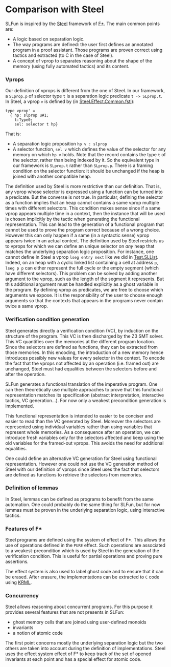 Comparison with Steel
=========================================

SLFun is inspired by the [Steel](https://github.com/FStarLang/steel) framework
of [F\*](http://www.fstar-lang.org/).
The main common points are:
- A logic based on separation logic.
- The way programs are defined: the user first defines an annotated program in
  a proof assistant. Those programs are proven correct using tactics and
  extracted (to C in the case of Steel).
- A concept of vprop to separates reasoning about the shape of the memory (using
  fully automated tactics) and its content.

### Vprops

Our definition of vprops is different from the one of Steel.
In our framework, a `SLprop.p` of selector type `t` is a separation logic
predicate `t -> SLprop.t`.
In Steel, a vprop `v` is defined by (in [Steel.Effect.Common.fsti](https://github.com/FStarLang/steel/blob/cef79a491367100147f0fb2a187cea934665c519/lib/steel/Steel.Effect.Common.fsti#L78)):

```fstar
type vprop' =
  { hp: slprop u#1;
    t:Type0;
    sel: selector t hp}
```

That is:
- A separation logic proposition `hp v : slprop`
- A selector function, `sel v` which defines the value of the selector for any
  memory on which `hp v` holds.
Note that the record contains the type `t` of the selector, rather than
being indexed by it. So the equivalent type in our framework is `SLprop.t`
rather than `SLprop.p`.
There is a framing condition on the selector function: it should be unchanged if
the heap is joined with another compatible heap.

The definition used by Steel is more restrictive than our definition.
That is, any vprop whose selector is expressed using a function can be turned
into a predicate. But the converse is not true. In particular, defining the
selector as a function implies that an heap cannot contains a same vprop
multiple times with different selectors.
This condition makes sense since if a same vprop appears multiple time in a
context, then the instance that will be used is chosen implicitly by the tactic
when generating the functional representation. This can lead to the generation
of a functional program that cannot be used to prove the program correct because
of a wrong choice.
However this can only happen if a same (in a syntactic sense) vprop appears
twice in an actual context. The definition used by Steel restricts us to vprops
for which we can define an unique selector on *any* heap that matches the
underlying separation logic proposition.
For instance, one cannot define in Steel a vprop `lseg entry next` like we did
in [Test.SLList](../Test/SLList.v). Indeed, on an heap with a cyclic linked list
containing a cell at address `p`, `lseg p p` can either represent the full cycle
or the empty segment (which have different selectors). This problem can be
solved by adding another argument to the vprop, such as the length of the
segment it represents. But this additional argument must be handled explicitly
as a ghost variable in the program.
By defining vprop as predicates, we are free to choose which arguments we
expose. It is the responsibility of the user to choose enough arguments so that
the contexts that appears in the programs never contain twice a same vprop.

### Verification condition generation

Steel generates directly a verification condition (VC), by induction on the
structure of the program. This VC is then discharged by the Z3 SMT solver.
This VC quantifies over the memories at the different program location.
Since the selectors are defined as functions, they can be extracted from those
memories.
In this encoding, the introduction of a new memory hence introduces possibly new
values for every selector in the context. To encode the fact that the vprops not
affected by an operation (i.e. framed out) are unchanged, Steel must had
equalities between the selectors before and after the operation.

SLFun generates a functional translation of the imperative program.
One can then theoretically use multiple approaches to prove that this functional
representation matches its specification (abstract interpretation, interactive
tactics, VC generation...). For now only a weakest precondition generation is
implemented.

This functional representation is intended to easier to be conciser and easier
to read than the VC generated by Steel.
Moreover the selectors are represented using individual variables rather than
using variables that represent whole memories. As a consequence after an
operation, we can introduce fresh variables only for the selectors affected and
keep using the old variables for the framed-out vprops. This avoids the need for
additional equalities.

One could define an alternative VC generation for Steel using functional
representation. However one could not use the VC generation method of Steel with
our definition of vprops since Steel uses the fact that selectors are defined as
functions to retrieve the selectors from memories.

### Definition of lemmas

In Steel, lemmas can be defined as programs to benefit from the same automation.
One could probably do the same thing for SLFun, but for now lemmas must be
proven in the underlying separation logic, using interactive tactics.

### Features of F\*

Steel programs are defined using the system of effect of F\*. This allows the
use of operations defined in the `PURE` effect. Such operations are associated
to a weakest-precondition which is used by Steel in the generation of the
verification condition. This is useful for partial operations and proving pure
assertions.

The effect system is also used to label ghost code and to ensure that it can be
erased. After erasure, the implementations can be extracted to `C` code using
[KRML](https://github.com/FStarLang/karamel).

### Concurrency

Steel allows reasoning about concurrent programs. For this purpose it provides
several features that are not presents in SLFun:

- ghost memory cells that are joined using user-defined monoids
- invariants
- a notion of atomic code

The first point concerns mostly the underlying separation logic but the two
others are taken into account during the definition of implementations. Steel
uses the effect system effect of F\* to keep track of the set of opened
invariants at each point and has a special effect for atomic code.
